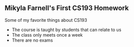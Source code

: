 ## Mikyla Farnell's First CS193 Homework

Some of my favorite things about CS193
- The course is taught by students that can relate to us
- The class only meets once a week
- There are no exams
